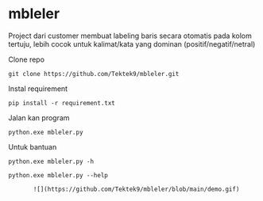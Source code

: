 # mbleler
Project dari customer membuat labeling baris secara otomatis pada kolom tertuju, lebih cocok untuk kalimat/kata yang dominan (positif/negatif/netral)


Clone repo
```
git clone https://github.com/Tektek9/mbleler.git
```

Instal requirement
```
pip install -r requirement.txt
```

Jalan kan program
```
python.exe mbleler.py
```

Untuk bantuan 
```
python.exe mbleler.py -h
```
```
python.exe mbleler.py --help
```
           ![](https://github.com/Tektek9/mbleler/blob/main/demo.gif)
